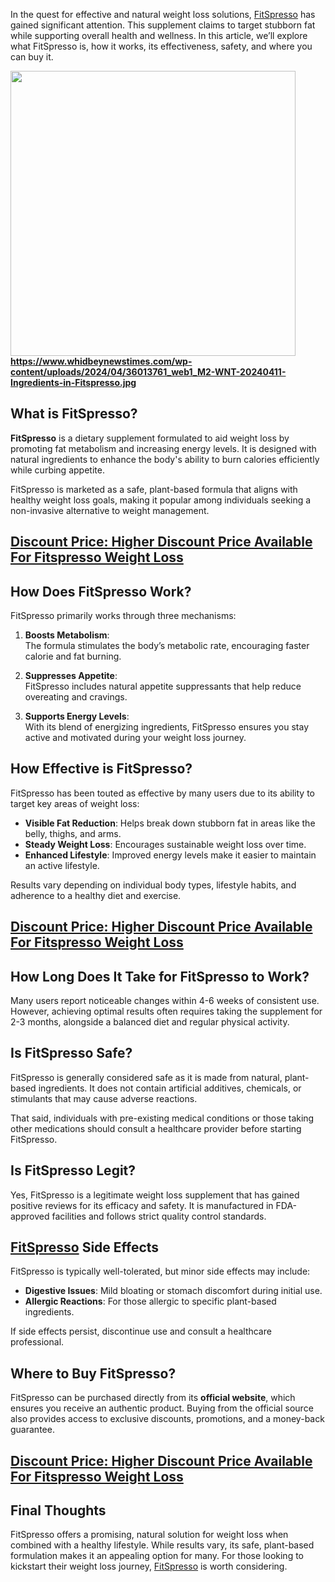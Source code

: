 <p>In the quest for effective and natural weight loss solutions, <a href="https://www.facebook.com/FitspressoCoffeeWeightLossSupplement/">FitSpresso</a>&nbsp;has gained significant attention. This supplement claims to target stubborn fat while supporting overall health and wellness. In this article, we&rsquo;ll explore what FitSpresso is, how it works, its effectiveness, safety, and where you can buy it.</p>

<p dir="auto"><strong><a href="https://gadgetstrack.com/fitspresso-weight-loss-buy/"><img src="" alt="" width="456" height="456" border="0" data-canonical-src=""/>https://www.whidbeynewstimes.com/wp-content/uploads/2024/04/36013761_web1_M2-WNT-20240411-Ingredients-in-Fitspresso.jpg</a></strong></p>

<h2>What is FitSpresso?</h2>
<p><strong>FitSpresso</strong> is a dietary supplement formulated to aid weight loss by promoting fat metabolism and increasing energy levels. It is designed with natural ingredients to enhance the body's ability to burn calories efficiently while curbing appetite.</p>
<p>FitSpresso is marketed as a safe, plant-based formula that aligns with healthy weight loss goals, making it popular among individuals seeking a non-invasive alternative to weight management.</p>
<h2><a href="https://gadgetstrack.com/fitspresso-weight-loss-buy/">Discount Price: Higher Discount Price Available For Fitspresso Weight Loss</a></h2>
<h2>How Does FitSpresso Work?</h2>
<p>FitSpresso primarily works through three mechanisms:</p>
<ol>
<li>
<p><strong>Boosts Metabolism</strong>:<br />The formula stimulates the body&rsquo;s metabolic rate, encouraging faster calorie and fat burning.</p>
</li>
<li>
<p><strong>Suppresses Appetite</strong>:<br />FitSpresso includes natural appetite suppressants that help reduce overeating and cravings.</p>
</li>
<li>
<p><strong>Supports Energy Levels</strong>:<br />With its blend of energizing ingredients, FitSpresso ensures you stay active and motivated during your weight loss journey.</p>
</li>
</ol>
<h2>How Effective is FitSpresso?</h2>
<p>FitSpresso has been touted as effective by many users due to its ability to target key areas of weight loss:</p>
<ul>
<li><strong>Visible Fat Reduction</strong>: Helps break down stubborn fat in areas like the belly, thighs, and arms.</li>
<li><strong>Steady Weight Loss</strong>: Encourages sustainable weight loss over time.</li>
<li><strong>Enhanced Lifestyle</strong>: Improved energy levels make it easier to maintain an active lifestyle.</li>
</ul>
<p>Results vary depending on individual body types, lifestyle habits, and adherence to a healthy diet and exercise.</p>
<h2><a href="https://gadgetstrack.com/fitspresso-weight-loss-buy/">Discount Price: Higher Discount Price Available For Fitspresso Weight Loss</a></h2>
<h2>How Long Does It Take for FitSpresso to Work?</h2>
<p>Many users report noticeable changes within 4-6 weeks of consistent use. However, achieving optimal results often requires taking the supplement for 2-3 months, alongside a balanced diet and regular physical activity.</p>
<h2>Is FitSpresso Safe?</h2>
<p>FitSpresso is generally considered safe as it is made from natural, plant-based ingredients. It does not contain artificial additives, chemicals, or stimulants that may cause adverse reactions.</p>
<p>That said, individuals with pre-existing medical conditions or those taking other medications should consult a healthcare provider before starting FitSpresso.</p>
<h2>Is FitSpresso Legit?</h2>
<p>Yes, FitSpresso is a legitimate weight loss supplement that has gained positive reviews for its efficacy and safety. It is manufactured in FDA-approved facilities and follows strict quality control standards.</p>
<h2><a href="https://www.facebook.com/groups/888692966584917">FitSpresso</a> Side Effects</h2>
<p>FitSpresso is typically well-tolerated, but minor side effects may include:</p>
<ul>
<li><strong>Digestive Issues</strong>: Mild bloating or stomach discomfort during initial use.</li>
<li><strong>Allergic Reactions</strong>: For those allergic to specific plant-based ingredients.</li>
</ul>
<p>If side effects persist, discontinue use and consult a healthcare professional.</p>
<h2>Where to Buy FitSpresso?</h2>
<p>FitSpresso can be purchased directly from its <strong>official website</strong>, which ensures you receive an authentic product. Buying from the official source also provides access to exclusive discounts, promotions, and a money-back guarantee.</p>
<h2><a href="https://gadgetstrack.com/fitspresso-weight-loss-buy/">Discount Price: Higher Discount Price Available For Fitspresso Weight Loss</a></h2>
<h2>Final Thoughts</h2>
<p>FitSpresso offers a promising, natural solution for weight loss when combined with a healthy lifestyle. While results vary, its safe, plant-based formulation makes it an appealing option for many. For those looking to kickstart their weight loss journey, <a href="https://www.facebook.com/events/929808105282947/">FitSpresso</a> is worth considering.</p>
